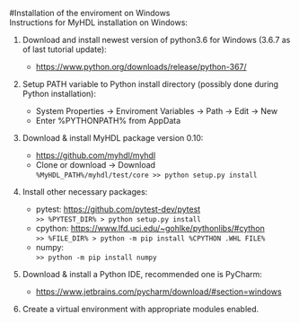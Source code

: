 #Installation of the enviroment on Windows  
Instructions for MyHDL installation on Windows:

1. Download and install newest version of python3.6 for Windows (3.6.7 as of last tutorial update): 
    
    - https://www.python.org/downloads/release/python-367/
  
2. Setup PATH variable to Python install directory (possibly done during Python installation):  

    - System Properties -> Enviroment Variables -> Path -> Edit -> New     
    - Enter %PYTHONPATH% from AppData  
    
3. Download & install MyHDL package version 0.10:

    - https://github.com/myhdl/myhdl  
    - Clone or download -> Download  
    `%MyHDL_PATH%/myhdl/test/core >> python setup.py install`  

4. Install other necessary packages:

    - pytest: https://github.com/pytest-dev/pytest  
    `>> %PYTEST_DIR% > python setup.py install`
    - cpython: https://www.lfd.uci.edu/~gohlke/pythonlibs/#cython  
    `>> %FILE_DIR% > python -m pip install %CPYTHON .WHL FILE%`
    - numpy:  
    `>> python -m pip install numpy`

5. Download & install a Python IDE, recommended one is PyCharm:
    - https://www.jetbrains.com/pycharm/download/#section=windows  

6. Create a virtual environment with appropriate modules enabled.